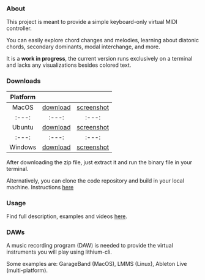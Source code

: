 ### About
This project is meant to provide a simple keyboard-only virtual MIDI controller.

You can easily explore chord changes and melodies, learning about diatonic chords, secondary dominants, modal interchange, and more.

It is a **work in progress**, the current version runs exclusively on a terminal and lacks any visualizations besides colored text.


### Downloads

| Platform | | |
| :---: | :---: | :---: |
| MacOS | [download](https://github.com/mauriciocarbajal/lithium-cli/releases/download/v0.1.1/lithium-cli-0.1.1-macos.zip) | [screenshot](/lithium-cli/macos.png) |
| :---: | :---: | :---: |
| Ubuntu | [download](https://github.com/mauriciocarbajal/lithium-cli/releases/download/v0.1.1/lithium-cli-0.1.1-linux.zip) | [screenshot](/lithium-cli/ubuntu.png) |
| :---: | :---: | :---: |
| Windows | [download](https://github.com/mauriciocarbajal/lithium-cli/releases/download/v0.1.1/lithium-cli-0.1.1-windows.zip) | [screenshot](/lithium-cli/windows.png) |

After downloading the zip file, just extract it and run the binary file in your terminal.

Alternatively, you can clone the code repository and build in your local machine. Instructions [here](https://github.com/mauriciocarbajal/lithium-cli)


### Usage
Find full description, examples and videos [here](/lithium-cli/usage).


### DAWs
A music recording program (DAW) is needed to provide the virtual instruments you will play using lithium-cli.

Some examples are: GarageBand (MacOS), LMMS (Linux), Ableton Live (multi-platform).

